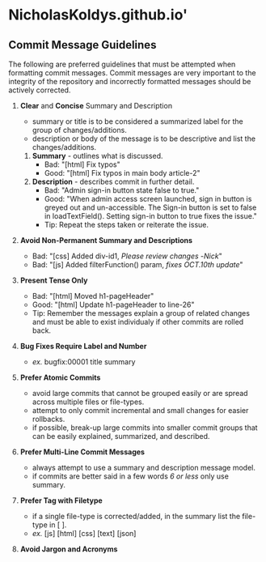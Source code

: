 # NicholasKoldys.github.io'


## Commit Message Guidelines

The following are preferred guidelines that must be attempted when formatting commit messages.  Commit messages are very important to the integrity of the repository and incorrectly formatted messages should be actively corrected.

1. **Clear** and **Concise** Summary and Description
    - summary or title is to be considered a summarized label for the group of changes/additions.
    - description or body of the message is to be descriptive and list the changes/additions.

    1. **Summary** - outlines what is discussed.
        - Bad: "[html] Fix typos"
        - Good: "[html] Fix typos in main body article-2"
    2. **Description** - describes commit in further detail.
        - Bad: "Admin sign-in button state false to true."
        - Good: "When admin access screen launched, sign in button is greyed out and 
                un-accessible.  The Sign-in button is set to false in loadTextField().
                Setting sign-in button to true fixes the issue."
        - Tip: Repeat the steps taken or reiterate the issue.

2. **Avoid Non-Permanent Summary and Descriptions**
    - Bad: "[css] Added div-id1, _Please review changes_ -_Nick_"
    - Bad: "[js] Added filterFunction() param, _fixes OCT.10th update_"

3. **Present Tense Only**
    - Bad: "[html] Moved h1-pageHeader"
    - Good: "[html] Update h1-pageHeader to line-26"
    - Tip: Remember the messages explain a group of related changes and must be able to exist individualy if other commits are rolled back.

4. **Bug Fixes Require Label and Number**
    - _ex._ bugfix:00001 title summary

5. **Prefer Atomic Commits**
    - avoid large commits that cannot be grouped easily or are spread across multiple files or file-types.
    - attempt to only commit incremental and small changes for easier rollbacks.
    - if possible, break-up large commits into smaller commit groups that can be easily explained, summarized, and described.

6. **Prefer Multi-Line Commit Messages**
    - always attempt to use a summary and description message model.
    - if commits are better said in a few words _6 or less_ only use summary.

7. **Prefer Tag with Filetype**
    - if a single file-type is corrected/added, in the summary list the file-type in [ ].
    - _ex._ [js] [html] [css] [text] [json]

8. **Avoid Jargon and Acronyms**